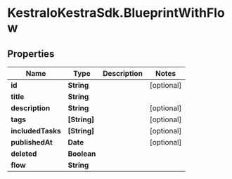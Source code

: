 # KestraIoKestraSdk.BlueprintWithFlow

## Properties

Name | Type | Description | Notes
------------ | ------------- | ------------- | -------------
**id** | **String** |  | [optional] 
**title** | **String** |  | 
**description** | **String** |  | [optional] 
**tags** | **[String]** |  | [optional] 
**includedTasks** | **[String]** |  | [optional] 
**publishedAt** | **Date** |  | [optional] 
**deleted** | **Boolean** |  | 
**flow** | **String** |  | 


